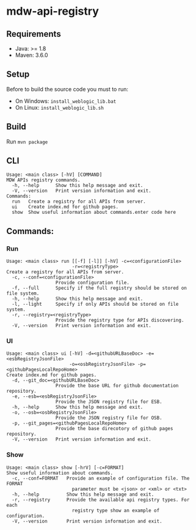 # mdw-api-registry

## Requirements
- Java: >= 1.8
- Maven: 3.6.0

## Setup
Before to build the source code you must to run:

- On Windows: `install_weblogic_lib.bat`
- On Linux: `install_weblogic_lib.sh`

## Build
Run `mvn package`

## CLI
    Usage: <main class> [-hV] [COMMAND]
    MDW APIs registry commands.
      -h, --help      Show this help message and exit.
      -V, --version   Print version information and exit.
    Commands:
      run   Create a registry for all APIs from server.
      ui    Create index.md for github pages.
      show  Show useful information about commands.enter code here

## Commands:
### Run

    Usage: <main class> run [[-f] [-l]] [-hV] -c=<configurationFile>
                            -r=<registryType>
    Create a registry for all APIs from server.
      -c, --conf=<configurationFile>
                      Provide configuration file.
      -f, --full      Specify if the full registry should be stored on file system.
      -h, --help      Show this help message and exit.
      -l, --light     Specify if only APIs should be stored on file system.
      -r, --registry=<registryType>
                      Provide the registry type for APIs discovering.
      -V, --version   Print version information and exit.

### UI

    Usage: <main class> ui [-hV] -d=<githubURLBaseDoc> -e=<esbRegistryJsonFile>
                           -o=<osbRegistryJsonFile> -p=<githubPagesLocalRepoHome>
    Create index.md for github pages.
      -d, --git_doc=<githubURLBaseDoc>
                      Provide the base URL for github documentation repository.
      -e, --esb=<esbRegistryJsonFile>
                      Provide the JSON registry file for ESB.
      -h, --help      Show this help message and exit.
      -o, --osb=<osbRegistryJsonFile>
                      Provide the JSON registry file for OSB.
      -p, --git_pages=<githubPagesLocalRepoHome>
                      Provide the base direcotory of github pages repository.
      -V, --version   Print version information and exit.

### Show

    Usage: <main class> show [-hrV] [-c=FORMAT]
    Show useful information about commands.
      -c, --conf=FORMAT   Provide an example of configuration file. The FORMAT
                            parameter must be <json> or <xml> or <txt>
      -h, --help          Show this help message and exit.
      -r, --registry      Provide the available api registry types. For each
                            registry type show an example of configuration.
      -V, --version       Print version information and exit.

